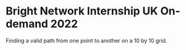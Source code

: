 # Bright Network Internship UK On-demand 2022
Finding a valid path from one point to another on a 10 by 10 grid.
